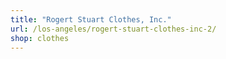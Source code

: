```yaml
---
title: "Rogert Stuart Clothes, Inc."
url: /los-angeles/rogert-stuart-clothes-inc-2/
shop: clothes
---
```

